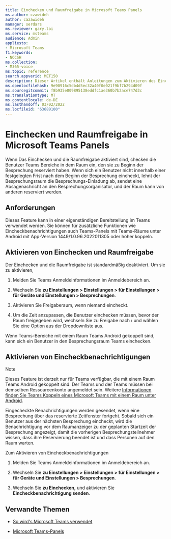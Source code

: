 ```yaml
---
title: Einchecken und Raumfreigabe in Microsoft Teams Panels
ms.author: czawideh
author: cazawideh
manager: serdars
ms.reviewer: gary.lai
ms.service: msteams
audience: Admin
appliesto:
- Microsoft Teams
f1.keywords:
- NOCSH
ms.collection:
- M365-voice
ms.topic: reference
search.appverid: MET150
description: Dieser Artikel enthält Anleitungen zum Aktivieren des Eincheckens und der Raumfreigabe Teams Panels.
ms.openlocfilehash: 9e90916c5db4d5ec32a40f0e021f9bf7b294d09f
ms.sourcegitcommit: f8b935e009895138eddfc1ae360b7b2ace747d3c
ms.translationtype: MT
ms.contentlocale: de-DE
ms.lasthandoff: 03/02/2022
ms.locfileid: "63689100"
---
```

# <a name="check-in-and-room-release-on-microsoft-teams-panels"></a>Einchecken und Raumfreigabe in Microsoft Teams Panels

Wenn Das Einchecken und die Raumfreigabe aktiviert sind, checken die Benutzer Teams Bereiche in dem Raum ein, den sie zu Beginn der Besprechung reserviert haben. Wenn sich ein Benutzer nicht innerhalb einer festgelegten Frist nach dem Beginn der Besprechung eincheckt, lehnt der Besprechungsraum die Besprechungs-Einladung ab, sendet eine Absagenachricht an den Besprechungsorganisator, und der Raum kann von anderen reserviert werden.  

## <a name="requirements"></a>Anforderungen 

Dieses Feature kann in einer eigenständigen Bereitstellung im Teams verwendet werden. Sie können für zusätzliche Funktionen wie Eincheckbenachrichtigungen auch Teams-Panels mit Teams-Räume unter Android mit App-Version 1449/1.0.96.2022011305 oder höher koppeln.  

## <a name="enable-check-in-and-room-release"></a>Aktivieren von Einchecken und Raumfreigabe 

Der Einchecken und die Raumfreigabe ist standardmäßig deaktiviert. Um sie zu aktivieren,  

1. Melden Sie Teams Anmeldeinformationen im Anmeldebereich an.  

2. Wechseln Sie **zu Einstellungen > Einstellungen > für Einstellungen > für Geräte und Einstellungen > Besprechungen**.

3. Aktivieren Sie Freigaberaum, wenn niemand eincheckt.

4. Um die Zeit anzupassen, die Benutzer einchecken müssen, bevor der Raum freigegeben wird, wechseln Sie zu Freigabe nach **:** und wählen Sie eine Option aus der Dropdownliste aus.  

Wenn Teams-Bereiche mit einem Raum Teams Android gekoppelt sind, kann sich ein Benutzer in den Besprechungsraum Teams einchecken.  

## <a name="turn-on-check-in-notifications"></a>Aktivieren von Eincheckbenachrichtigungen

> [!NOTE]
> Dieses Feature ist derzeit nur für Teams verfügbar, die mit einem Raum Teams Android gekoppelt sind. Der Teams und der Teams müssen bei demselben Ressourcenkonto angemeldet sein. Weitere [Informationen finden Sie Teams Koppeln eines Microsoft Teams mit einem Raum unter Android](use-teams-panels.md#pair-a-teams-panel-with-a-microsoft-teams-room-on-android).  

Eingecheckte Benachrichtigungen werden gesendet, wenn eine Besprechung über das reservierte Zeitfenster fortgeht. Sobald sich ein Benutzer aus der nächsten Besprechung eincheckt, wird die Benachrichtigung vor dem Raumanzeiger zu der geplanten Startzeit der Besprechung angezeigt, damit die vorherigen Besprechungsteilnehmer wissen, dass ihre Reservierung beendet ist und dass Personen auf den Raum warten.  

Zum Aktivieren von Eincheckbenachrichtigungen  

1. Melden Sie Teams Anmeldeinformationen im Anmeldebereich an. 

2. Wechseln Sie **zu Einstellungen > Einstellungen > für Einstellungen > für Geräte und Einstellungen > Besprechungen**.

3. Wechseln Sie **zu Einchecken,** und aktivieren Sie **Eincheckbenachrichtigung senden**.

## <a name="related-topics"></a>Verwandte Themen

- [So wird's Microsoft Teams verwendet](use-teams-panels.md)

- [Microsoft Teams-Panels](teams-panels.md)